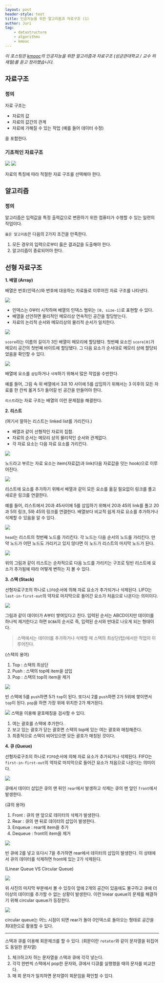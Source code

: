 ```yaml
---
layout: post
header-style: text
title: 인공지능을 위한 알고리즘과 자료구조 (1)
author: Juri
tag:
    - datastructure
    - algorithms
    - kmooc
---
```


<i>이 포스팅은 [kmooc](kmooc.kr)의 인공지능을 위한 알고리즘과 자료구조 (성균관대학교 / 교수 허재필)를 듣고 정리했습니다.</i>

## 자료구조

### 정의

자료 구조는

-   자료의 값
-   자료의 값간의 관계
-   자료에 가해질 수 있는 작업 (예를 들어 데이터 수정)

을 포함한다.

### 기초적인 자료구조

![](/img/in-post/data-structure.png)
![](/img/in-post/data-structure2.png)

자료의 특징에 따라 적절한 자료 구조를 선택해야 한다.

## 알고리즘

### 정의

알고리즘은 입력값을 특정 출력값으로 변환하기 위한 컴퓨터가 수행할 수 있는 일련의 작업이다.

`옳은 알고리즘`은 다음의 2가지 조건을 만족한다.

1. 모든 경우의 입력으로부터 옳은 결과값을 도출해야 한다.
2. 알고리즘이 종료되어야 한다.

## 선형 자료구조

**1. 배열 (Array)**

배열은 번호(인덱스)와 번호에 대응하는 자료들로 이루어진 자료 구조를 나타낸다.

![](/img/in-post/array1.png)

-   인덱스는 0부터 시작하며 배열의 인덱스 범위는 `[0, size-1]`로 표현할 수 있다.
-   배열을 선언하면 물리적인 메모리상 연속적인 공간을 할당받는다.
-   자료의 논리적 순서와 메모리상의 물리적 순서가 일치한다.

![](/img/in-post/array2.png)

`score`라는 이름의 길이가 3인 배열이 메모리에 할당됐다. 첫번째 요소인 `score[0]`가 메모리 공간의 첫번째 바이트에 할당됐다. 그 다음 요소가 순서대로 메모리 상에 할당되었음을 확인할 수 있다.

![](/img/in-post/array3.png)

배열에 요소를 `삽입`하거나 `삭제`하기 위해서 많은 작업을 수반한다.

예를 들어, 그림 속 위 배열에서 3과 10 사이에 5를 삽입하기 위해서는 3 이후의 모든 자료를 한 칸씩 옮겨 5가 들어갈 빈 공간을 만들어야 한다.

`리스트`라는 자료 구조는 배열의 이런 문제점을 해결한다.

**2. 리스트**

(여기서 말하는 리스트는 linked list를 가리킨다.)

-   배열과 같이 선형적인 자료의 집합.
-   자료의 순서는 메모리 상의 물리적인 순서와 관계없다.
-   각 자료 요소는 다음 자료 요소를 가리킨다.

![](/img/in-post/list1.png)

노드라고 부르는 자료 요소는 item(자료값)과 link(다음 자료값을 잇는 hook)으로 이루어진다.

![](/img/in-post/list2.png)

리스트에 요소를 추가하기 위해서 배열과 같이 모든 요소를 옮길 필요없이 링크를 풀고 새로운 링크를 연결한다.

예를 들어, 리스트에서 20과 45사이에 5를 삽입하기 위해서 20과 45의 link를 풀고 20과 5의 링크, 5와 45의 링크를 연결한다. 배열보다 비교적 쉽게 자료 요소를 추가하거나 삭제할 수 있음을 알 수 있다.

![](/img/in-post/list3.png)

`head`는 리스트의 첫번째 노드를 가리킨다. 각 노드는 다음 순서의 노드를 가리킨다. 만약 노드가 어떤 노드도 가리키고 있지 않다면 이 노드가 리스트의 마지막 노드가 된다.

![](/img/in-post/list4.png)

위의 그림과 같이 리스트는 순차적으로 다음 노드를 가리키는 구조로 텅빈 리스트에 요소가 추가됨에 따라 어떻게 변하는 지 볼 수 있다.

**3. 스택 (Stack)**

선형자료구조의 하나로 `LIFO`순서에 의해 자료 요소가 추가되거나 삭제된다. LIFO는 `last-in-first-out`의 약자로 마지막으로 들어간 요소가 처음으로 나온다는 의미이다.

![](/img/in-post/stack1.png)

그림과 같이 데이터가 A부터 쌓여있다고 친다. 입력된 순서는 ABCD이지만 데이터를 하나씩 제거한다고 하면 `DCBA`의 순서로 즉, 입력된 순서와 반대로 나오게 되는 형태이다.

> 스택에서는 데이터를 추가하거나 삭제할 때 스택의 최상단(탑)에서만 작업이 이루어진다.

(스택의 용어)

1. Top : 스택의 최상단
2. Push : 스택의 top에 item을 삽입
3. Pop : 스택의 top의 item을 제거

![](/img/in-post/stack2.png)

빈 스택에 5를 `push`하면 5가 `top`이 된다. 또다시 2를 `push`하면 2가 5위에 쌓이면서 `top`이 된다. `pop`을 하면 가장 위에 위치한 2가 제거된다.

![](/img/in-post/stack3.png)
스택을 이용해 괄호매칭을 검사할 수 있다.

1. 여는 괄호를 스택에 추가한다.
2. 보고 있는 괄호가 닫는 괄호면 스택의 top에 있는 여는 괄호와 매칭해준다.
3. 최종적으로 스택이 비어있으면 모든 괄호가 매칭된 것이다.

**4. 큐 (Queue)**

선형자료구조의 하나로 `FIFO`순서에 의해 자료 요소가 추가되거나 삭제된다. FIFO는 `first-in-first-out`의 약자로 마지막으로 들어간 요소가 처음으로 나온다는 의미이다.

![](/img/in-post/queue1.png)

큐에서 데이터 삽입은 큐의 맨 뒤인 `rear`에서 발생하고 삭제는 큐의 맨 앞인 `front`에서 발생한다.

(큐의 용어)

1. Front : 큐의 맨 앞으로 데이터의 삭제가 발생한다.
2. Rear : 큐의 맨 뒤로 데이터의 삽입이 발생한다.
3. Enqueue : rear에 item을 추가
4. Dequeue : front의 item을 제거

![](/img/in-post/queue2.png)

빈 큐에 2를 넣고 또다시 7을 추가하면 rear에서 데이터의 삽입이 발생한다. 이 상태에서 큐의 데이터를 삭제하면 front에 있는 2가 삭제된다.

(Linear Queue VS Circular Queue)

![](/img/in-post/queue3.png)

위 사진의 마지막 부분에서 볼 수 있듯이 앞에 2개의 공간이 있음에도 불구하고 큐에 더이상의 데이터를 추가할 수 없는 상황이 발생한다. 이런 linear queue의 문제를 해결하기 위해 circular queue가 등장한다.

![](/img/in-post/queue4.png)

circular queue는 어느 시점이 되면 rear가 돌아 0인덱스로 돌아오는 형태로 공간을 최대한으로 활용할 수 있다.

---

스택과 큐를 이용해 회문체크를 할 수 있다.
(회문이란 `rotator`와 같이 문자열을 뒤집어도 동일한 문자열)

1. 체크하고자 하는 문자열을 스택과 큐에 각각 넣는다.
2. 각각 한번씩 스택에서 pop한 문자와, 큐에서 디큐를 실행했을 때의 문자를 비교한다.
3. 매 회 문자가 일치하면 문자열이 회문임을 확인할 수 있다.
